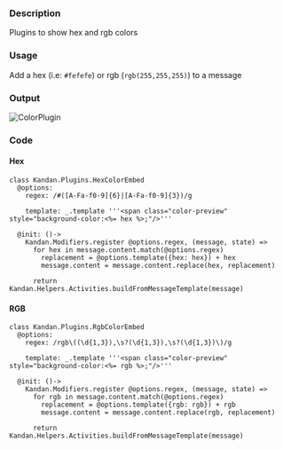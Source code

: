### Description

Plugins to show hex and rgb colors
 
### Usage
Add a hex (i.e: `#fefefe`) or rgb (`rgb(255,255,255)`) to a message

### Output
![ColorPlugin](https://raw.github.com/kandanapp/kandan/resources/ColorPlugin.png)

### Code

#### Hex
```
class Kandan.Plugins.HexColorEmbed
  @options:
    regex: /#([A-Fa-f0-9]{6}|[A-Fa-f0-9]{3})/g

    template: _.template '''<span class="color-preview" style="background-color:<%= hex %>;"/>'''

  @init: ()->
    Kandan.Modifiers.register @options.regex, (message, state) =>
      for hex in message.content.match(@options.regex)
        replacement = @options.template({hex: hex}) + hex
        message.content = message.content.replace(hex, replacement)

      return Kandan.Helpers.Activities.buildFromMessageTemplate(message)
```

#### RGB
```
class Kandan.Plugins.RgbColorEmbed
  @options:
    regex: /rgb\((\d{1,3}),\s?(\d{1,3}),\s?(\d{1,3})\)/g

    template: _.template '''<span class="color-preview" style="background-color:<%= rgb %>;"/>'''

  @init: ()->
    Kandan.Modifiers.register @options.regex, (message, state) =>
      for rgb in message.content.match(@options.regex)
        replacement = @options.template({rgb: rgb}) + rgb
        message.content = message.content.replace(rgb, replacement)

      return Kandan.Helpers.Activities.buildFromMessageTemplate(message)
```